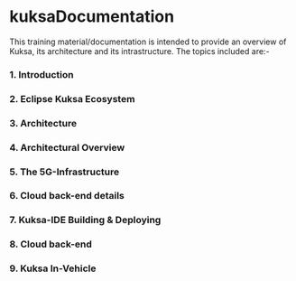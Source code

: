 # kuksaDocumentation

This training material/documentation is intended to provide an overview of Kuksa, its architecture and its intrastructure. The topics included are:-
### 1. Introduction
 
### 2. Eclipse Kuksa Ecosystem    

### 3. Architecture   

### 4. Architectural Overview

### 5. The 5G-Infrastructure
         
### 6. Cloud back-end details

### 7. Kuksa-IDE Building & Deploying

### 8. Cloud back-end

### 9. Kuksa In-Vehicle
